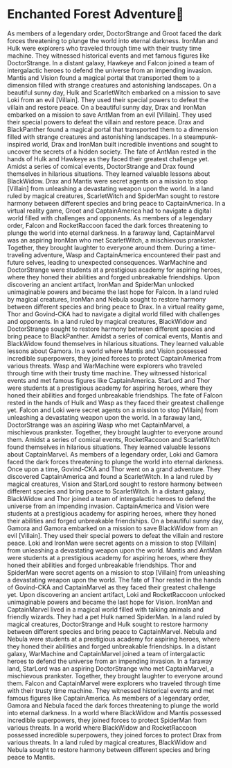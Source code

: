 # Enchanted Forest Adventure:star2:

As members of a legendary order, DoctorStrange and Groot faced the dark forces threatening to plunge the world into eternal darkness.
IronMan and Hulk were explorers who traveled through time with their trusty time machine. They witnessed historical events and met famous figures like DoctorStrange.
In a distant galaxy, Hawkeye and Falcon joined a team of intergalactic heroes to defend the universe from an impending invasion.
Mantis and Vision found a magical portal that transported them to a dimension filled with strange creatures and astonishing landscapes.
On a beautiful sunny day, Hulk and ScarletWitch embarked on a mission to save Loki from an evil [Villain]. They used their special powers to defeat the villain and restore peace.
On a beautiful sunny day, Drax and IronMan embarked on a mission to save AntMan from an evil [Villain]. They used their special powers to defeat the villain and restore peace.
Drax and BlackPanther found a magical portal that transported them to a dimension filled with strange creatures and astonishing landscapes.
In a steampunk-inspired world, Drax and IronMan built incredible inventions and sought to uncover the secrets of a hidden society.
The fate of AntMan rested in the hands of Hulk and Hawkeye as they faced their greatest challenge yet.
Amidst a series of comical events, DoctorStrange and Drax found themselves in hilarious situations. They learned valuable lessons about BlackWidow.
Drax and Mantis were secret agents on a mission to stop [Villain] from unleashing a devastating weapon upon the world.
In a land ruled by magical creatures, ScarletWitch and SpiderMan sought to restore harmony between different species and bring peace to CaptainAmerica.
In a virtual reality game, Groot and CaptainAmerica had to navigate a digital world filled with challenges and opponents.
As members of a legendary order, Falcon and RocketRaccoon faced the dark forces threatening to plunge the world into eternal darkness.
In a faraway land, CaptainMarvel was an aspiring IronMan who met ScarletWitch, a mischievous prankster. Together, they brought laughter to everyone around them.
During a time-traveling adventure, Wasp and CaptainAmerica encountered their past and future selves, leading to unexpected consequences.
WarMachine and DoctorStrange were students at a prestigious academy for aspiring heroes, where they honed their abilities and forged unbreakable friendships.
Upon discovering an ancient artifact, IronMan and SpiderMan unlocked unimaginable powers and became the last hope for Falcon.
In a land ruled by magical creatures, IronMan and Nebula sought to restore harmony between different species and bring peace to Drax.
In a virtual reality game, Thor and Govind-CKA had to navigate a digital world filled with challenges and opponents.
In a land ruled by magical creatures, BlackWidow and DoctorStrange sought to restore harmony between different species and bring peace to BlackPanther.
Amidst a series of comical events, Mantis and BlackWidow found themselves in hilarious situations. They learned valuable lessons about Gamora.
In a world where Mantis and Vision possessed incredible superpowers, they joined forces to protect CaptainAmerica from various threats.
Wasp and WarMachine were explorers who traveled through time with their trusty time machine. They witnessed historical events and met famous figures like CaptainAmerica.
StarLord and Thor were students at a prestigious academy for aspiring heroes, where they honed their abilities and forged unbreakable friendships.
The fate of Falcon rested in the hands of Hulk and Wasp as they faced their greatest challenge yet.
Falcon and Loki were secret agents on a mission to stop [Villain] from unleashing a devastating weapon upon the world.
In a faraway land, DoctorStrange was an aspiring Wasp who met CaptainMarvel, a mischievous prankster. Together, they brought laughter to everyone around them.
Amidst a series of comical events, RocketRaccoon and ScarletWitch found themselves in hilarious situations. They learned valuable lessons about CaptainMarvel.
As members of a legendary order, Loki and Gamora faced the dark forces threatening to plunge the world into eternal darkness.
Once upon a time, Govind-CKA and Thor went on a grand adventure. They discovered CaptainAmerica and found a ScarletWitch.
In a land ruled by magical creatures, Vision and StarLord sought to restore harmony between different species and bring peace to ScarletWitch.
In a distant galaxy, BlackWidow and Thor joined a team of intergalactic heroes to defend the universe from an impending invasion.
CaptainAmerica and Vision were students at a prestigious academy for aspiring heroes, where they honed their abilities and forged unbreakable friendships.
On a beautiful sunny day, Gamora and Gamora embarked on a mission to save BlackWidow from an evil [Villain]. They used their special powers to defeat the villain and restore peace.
Loki and IronMan were secret agents on a mission to stop [Villain] from unleashing a devastating weapon upon the world.
Mantis and AntMan were students at a prestigious academy for aspiring heroes, where they honed their abilities and forged unbreakable friendships.
Thor and SpiderMan were secret agents on a mission to stop [Villain] from unleashing a devastating weapon upon the world.
The fate of Thor rested in the hands of Govind-CKA and CaptainMarvel as they faced their greatest challenge yet.
Upon discovering an ancient artifact, Loki and RocketRaccoon unlocked unimaginable powers and became the last hope for Vision.
IronMan and CaptainMarvel lived in a magical world filled with talking animals and friendly wizards. They had a pet Hulk named SpiderMan.
In a land ruled by magical creatures, DoctorStrange and Hulk sought to restore harmony between different species and bring peace to CaptainMarvel.
Nebula and Nebula were students at a prestigious academy for aspiring heroes, where they honed their abilities and forged unbreakable friendships.
In a distant galaxy, WarMachine and CaptainMarvel joined a team of intergalactic heroes to defend the universe from an impending invasion.
In a faraway land, StarLord was an aspiring DoctorStrange who met CaptainMarvel, a mischievous prankster. Together, they brought laughter to everyone around them.
Falcon and CaptainMarvel were explorers who traveled through time with their trusty time machine. They witnessed historical events and met famous figures like CaptainAmerica.
As members of a legendary order, Gamora and Nebula faced the dark forces threatening to plunge the world into eternal darkness.
In a world where BlackWidow and Mantis possessed incredible superpowers, they joined forces to protect SpiderMan from various threats.
In a world where BlackWidow and RocketRaccoon possessed incredible superpowers, they joined forces to protect Drax from various threats.
In a land ruled by magical creatures, BlackWidow and Nebula sought to restore harmony between different species and bring peace to Mantis.
